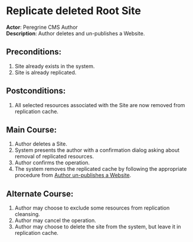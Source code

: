 # Replicate deleted Root Site

**Actor**: Peregrine CMS Author  
**Description**: Author deletes and un-publishes a Website.

## Preconditions:
1. Site already exists in the system.
1. Site is already replicated.

## Postconditions:
1. All selected resources associated with the Site are now removed from replication cache.

## Main Course:
1. Author deletes a Site.
1. System presents the author with a confirmation dialog asking about removal of
   replicated resources.
1. Author confirms the operation.
1. The system removes the replicated cache by following the appropriate procedure from
   [Author un-publishes a Website](root-site-updated.md).

## Alternate Course:
1. Author may choose to exclude some resources from replication cleansing.
1. Author may cancel the operation.
1. Author may choose to delete the site from the system, but leave it in replication cache.